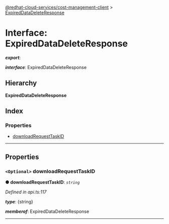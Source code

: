 [@redhat-cloud-services/cost-management-client](../README.md) > [ExpiredDataDeleteResponse](../interfaces/expireddatadeleteresponse.md)

# Interface: ExpiredDataDeleteResponse

*__export__*: 

*__interface__*: ExpiredDataDeleteResponse

## Hierarchy

**ExpiredDataDeleteResponse**

## Index

### Properties

* [downloadRequestTaskID](expireddatadeleteresponse.md#downloadrequesttaskid)

---

## Properties

<a id="downloadrequesttaskid"></a>

### `<Optional>` downloadRequestTaskID

**● downloadRequestTaskID**: *`string`*

*Defined in api.ts:117*

*__type__*: {string}

*__memberof__*: ExpiredDataDeleteResponse

___

